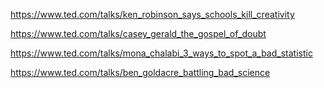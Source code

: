 
https://www.ted.com/talks/ken_robinson_says_schools_kill_creativity

https://www.ted.com/talks/casey_gerald_the_gospel_of_doubt

https://www.ted.com/talks/mona_chalabi_3_ways_to_spot_a_bad_statistic

https://www.ted.com/talks/ben_goldacre_battling_bad_science
